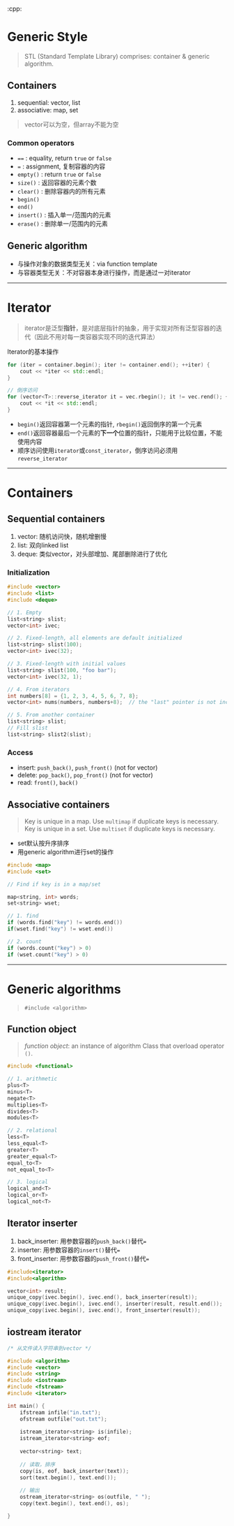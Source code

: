 :cpp:

# Generic Style

> STL (Standard Template Library) comprises: container & generic algorithm.


## Containers

1. sequential: vector, list
2. associative: map, set

> vector可以为空，但array不能为空

### Common operators

- `==` : equality, return `true` or `false`
- `=` : assignment, 复制容器的内容
- `empty()` : return `true` or `false`
- `size()` : 返回容器的元素个数
- `clear()` : 删除容器内的所有元素
- `begin()`
- `end()`
- `insert()` : 插入单一/范围内的元素
- `erase()` : 删除单一/范围内的元素


## Generic algorithm

- 与操作对象的数据类型无关：via function template
- 与容器类型无关：不对容器本身进行操作，而是通过一对iterator


----
# Iterator

> iterator是泛型**指针**，是对底层指针的抽象，用于实现对所有泛型容器的迭代（因此不用对每一类容器实现不同的迭代算法）

Iterator的基本操作

```cpp
for (iter = container.begin(); iter != container.end(); ++iter) {
    cout << *iter << std::endl;
}

// 倒序访问
for (vector<T>::reverse_iterator it = vec.rbegin(); it != vec.rend(); ++it) {
    cout << *it << std::endl;
}
```

- `begin()`返回容器第一个元素的指针, `rbegin()`返回倒序的第一个元素 
- `end()`返回容器最后一个元素的**下一个**位置的指针，只能用于比较位置，不能使用内容
- 顺序访问使用`iterator`或`const_iterator`，倒序访问必须用`reverse_iterator`


----
# Containers

## Sequential containers

1. vector: 随机访问快，随机增删慢
2. list: 双向linked list
3. deque: 类似vector，对头部增加、尾部删除进行了优化

### Initialization

```cpp
#include <vector>
#include <list>
#include <deque>

// 1. Empty 
list<string> slist;
vector<int> ivec;

// 2. Fixed-length, all elements are default initialized
list<string> slist(100);
vector<int> ivec(32);

// 3. Fixed-length with initial values
list<string> slist(100, "foo bar");
vector<int> ivec(32, 1);

// 4. From iterators
int numbers[8] = {1, 2, 3, 4, 5, 6, 7, 8};
vector<int> nums(numbers, numbers+8);  // the "last" pointer is not included

// 5. From another container
list<string> slist;
// Fill slist
list<string> slist2(slist);

```


### Access

- insert: `push_back()`, `push_front()` (not for vector)
- delete: `pop_back()`, `pop_front()` (not for vector)
- read: `front()`, `back()`



## Associative containers

> Key is unique in a map. Use `multimap` if duplicate keys is necessary.
> Key is unique in a set. Use `multiset` if duplicate keys is necessary.

- set默认按升序排序
- 用generic algorithm进行set的操作

```cpp
#include <map>
#include <set>

// Find if key is in a map/set

map<string, int> words;
set<string> wset;

// 1. find
if (words.find("key") != words.end())
if(wset.find("key") != wset.end())

// 2. count
if (words.count("key") > 0)
if (wset.count("key") > 0)


```






----
# Generic algorithms

> `#include <algorithm>`


## Function object

> *function object*: an instance of algorithm Class that overload operator `()`.

```cpp
#include <functional>

// 1. arithmetic
plus<T>
minus<T>
negate<T>
multiplies<T>
divides<T>
modules<T>

// 2. relational
less<T>
less_equal<T>
greater<T>
greater_equal<T>
equal_to<T>
not_equal_to<T>

// 3. logical
logical_and<T>
logical_or<T>
logical_not<T>

```


## Iterator inserter

1. back_inserter: 用参数容器的`push_back()`替代`=`
2. inserter: 用参数容器的`insert()`替代`=`
3. front_inserter: 用参数容器的`push_front()`替代`=`


```cpp
#include<iterator>
#include<algorithm>

vector<int> result;
unique_copy(ivec.begin(), ivec.end(), back_inserter(result));
unique_copy(ivec.begin(), ivec.end(), inserter(result, result.end());
unique_copy(ivec.begin(), ivec.end(), front_inserter(result));
```

## iostream iterator

```cpp
/* 从文件读入字符串到vector */

#include <algorithm>
#include <vector>
#include <string>
#include <iostream>
#include <fstream>
#include <iterator>

int main() {
    ifstream infile("in.txt");
    ofstream outfile("out.txt");
    
    istream_iterator<string> is(infile);
    istream_iterator<string> eof;
    
    vector<string> text;
    
    // 读取，排序
    copy(is, eof, back_inserter(text));
    sort(text.begin(), text.end());
    
    // 输出
    ostream_iterator<string> os(outfile, " ");
    copy(text.begin(), text.end(), os);

}

```
